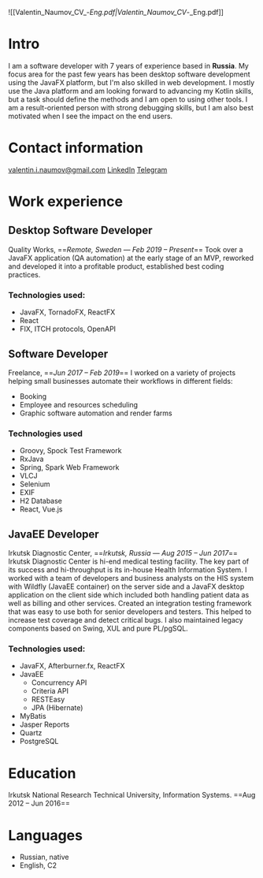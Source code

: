 ![[Valentin_Naumov_CV_-_Eng.pdf|Valentin_Naumov_CV_-_Eng.pdf]]
# Intro
I am a software developer with 7 years of experience based in **Russia**.
My focus area for the past few years has been desktop software development using the JavaFX platform, but I'm also skilled in web development. I mostly use the Java platform and am looking forward to advancing my Kotlin skills, but a task should define the methods and I am open to using other tools.
I am a result-oriented person with strong debugging skills, but I am also best motivated when I see the impact on the end users.
# Contact information
valentin.i.naumov@gmail.com
[LinkedIn](https://www.linkedin.com/in/valentin-naumov/)
[Telegram](https://t.me/valnaumov)
# Work experience
## Desktop Software Developer
Quality Works, ==_Remote, Sweden — Feb 2019 – Present_==
Took over a JavaFX application (QA automation) at the early stage of an MVP, reworked and developed it into a profitable product, established best coding practices.
### Technologies used:
- JavaFX, TornadoFX, ReactFX
- React
- FIX, ITCH protocols, OpenAPI
## Software Developer
Freelance, ==_Jun 2017 – Feb 2019_==
I worked on a variety of projects helping small businesses automate their workflows in different fields:
- Booking
- Employee and resources scheduling
- Graphic software automation and render farms
### Technologies used
- Groovy, Spock Test Framework
- RxJava
- Spring, Spark Web Framework
- VLCJ
- Selenium
- EXIF
- H2 Database
- React, Vue.js
## JavaEE Developer
Irkutsk Diagnostic Center, ==_Irkutsk, Russia — Aug 2015 – Jun 2017_==
Irkutsk Diagnostic Center is hi-end medical testing facility. The key part of its success and hi-throughput is its in-house Health Information System.
I worked with a team of developers and business analysts on the HIS system with Wildfly (JavaEE container) on the server side and a JavaFX desktop application on the client side which included both handling patient data as well as billing and other services.
Created an integration testing framework that was easy to use both for senior developers and testers. This helped to increase test coverage and detect critical bugs.
I also maintained legacy components based on Swing, XUL and pure PL/pgSQL.
### Technologies used:
- JavaFX, Afterburner.fx, ReactFX
- JavaEE
    - Concurrency API
    - Criteria API
    - RESTEasy
    - JPA (Hibernate)
- MyBatis
- Jasper Reports
- Quartz
- PostgreSQL
# Education
Irkutsk National Research Technical University, Information Systems. ==Aug 2012 – Jun 2016==
# Languages
- Russian, native
- English, C2